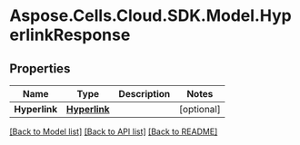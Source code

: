 # Aspose.Cells.Cloud.SDK.Model.HyperlinkResponse
## Properties

Name | Type | Description | Notes
------------ | ------------- | ------------- | -------------
**Hyperlink** | [**Hyperlink**](Hyperlink.md) |  | [optional] 

[[Back to Model list]](../README.md#documentation-for-models) [[Back to API list]](../README.md#documentation-for-api-endpoints) [[Back to README]](../README.md)

